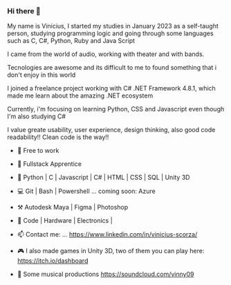 ### Hi there 👋

My name is Vinicius, I started my studies in January 2023 as a self-taught person, studying programming logic and going through some languages such as C, C#, Python, Ruby and Java Script

I came from the world of audio, working with theater and with bands.

Tecnologies are awesome and its difficult to me to found something that i don't enjoy in this world

I joined a freelance project working with C# .NET Framework 4.8.1, which made me learn about the amazing .NET ecosystem

Currently, i'm focusing on learning Python, CSS and Javascript even though I'm also studying C#

I value greate usability, user experience, design thinking, also good code readability!! Clean code is the way!! 

- 🔭 Free to work
- 🌱 Fullstack Apprentice
- 📶 Python | C | Javascript | C# | HTML | CSS | SQL | Unity 3D
- 💻 Git | Bash | Powershell ... coming soon: Azure
- ⚒️ Autodesk Maya | Figma | Photoshop
- 💌 Code | Hardware | Electronics | 
- 📫 Contact me: ... https://www.linkedin.com/in/vinicius-scorza/

- 🎮 I also made games in Unity 3D, two of them you can play here:
https://itch.io/dashboard

- 🎹 Some musical productions
https://soundcloud.com/vinny09
